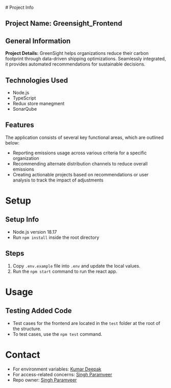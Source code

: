 
﻿# Project Info
## Project Name: Greensight_Frontend

## General Information
**Project Details:** GreenSight helps organizations reduce their carbon footprint through data-driven shipping optimizations. Seamlessly integrated, it provides automated recommendations for sustainable decisions.

## Technologies Used
- Node.js
- TypeScript
- Redux store manegment
- SonarQube

## Features
The application consists of several key functional areas, which are outlined below:
- Reporting emissions usage across various criteria for a specific organization
- Recommending alternate distribution channels to reduce overall emissions
- Creating actionable projects based on recommendations or user analysis to track the impact of adjustments

# Setup
## Setup Info
- Node.js version 18.17
- Run `npm install` inside the root directory

## Steps
1. Copy `.env.example` file into `.env` and update the local values.
2. Run the `npm start` command to run the react app.

# Usage
## Testing Added Code
- Test cases for the frontend are located in the `test` folder at the root of the structure.
- To test cases, use the `npm test` command.

# Contact
- For environment variables: [Kumar Deepak](mailto:KumarNiraj@mooglelabs.com)
- For access-related concerns: [Singh Paramveer](mailto:singhparamveer@mooglelabs.com)
- Repo owner: [Singh Paramveer](mailto:singhparamveer@mooglelabs.com)
